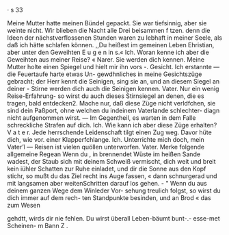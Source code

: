 · s 33

Meine Mutter hatte meinen Bündel gepackt. Sie war
tiefsinnig, aber sie weinte nicht. Wir blieben die Nacht alle
Drei beisammen f tzen. denn die Ideen der nächstverflossenen
Stunden waren zu lebhaft in meiner Seele, als daß ich
hätte schlafen können.
,,Du heißest im gemeinen Leben Ehristian, aber unter
den Geweihten E u g e n in s.«
Ich. Woran kenne ich aber die Geweihten aus meiner
Reise? «
Narer. Sie werden dich kennen.
Meine Mutter holte einen Spiegel und hielt mir ihn vors -.
Gesicht. Ich erstannte — die Feuertaufe harte etwas Un-
gewdhnliches in meine Gesichtszüge gebracht; der Herr kennt
die Seinigen, sing sie an, und an diesem Siegel an deiner -
Stirne werden dich auch die Seinigen kennen.
Vater. Nur ein wenig Reise-Erfahrung- so wirst du auch
dieses Stirnsiegel an denen, die es tragen, bald entdecken2.
Mache nur, daß diese Züge nicht verldfchen, sie sind dein
Paßport, ohne welchen du indeinem Vaterlande schlechter-
diagn nicht aufgenommen wirst. — Im Gegentheil, es warten
in dem Falle schreckliche Strafen auf dich.
Ich. Wie kann ich aber diese Züge erhalten?
V a t e r. Jede herrschende Leidenschaft tilgt einen Zug weg.
Davor hüte dich, wie vor. einer Klapperfchlange.
Ich. Unterrichte mich doch, mein Vater’l — Reisen ist
vielen quöllen unterworfen.
Vater. Merke folgende allgemeine Regean Wenn du ,
in brennendet Wüste im heißen Sande wadest, der Staub
sich mit deinem Schweiß vermischt, dich weit und breit kein
iühler Schatten zur Ruhe einladet, und dir die Sonne aus
den Kopf stichr, so mußt du das Ziel recht ins Auge fassen, «
dann schnurgerad und mit langsamen aber weitenSchritten
darauf los gehen. - "
Wenn du aus deinem ganzen Wege dem Winleder Vor-
sehung treulich folgst, so wirst du dich immer auf dem rech-
ten Standpunkte besinden, und an Brod « das zum Wesen

gehdtt, wirds dir nie fehlen. Du wirst überall Leben-bäumt
bunt-.- esse-met Scheinen- m Bann Z .

